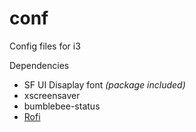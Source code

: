 conf
====

Config files for i3

Dependencies

* SF UI Disaplay font _(package included)_
* xscreensaver
* bumblebee-status
* [Rofi](https://davedavenport.github.io/rofi/)

